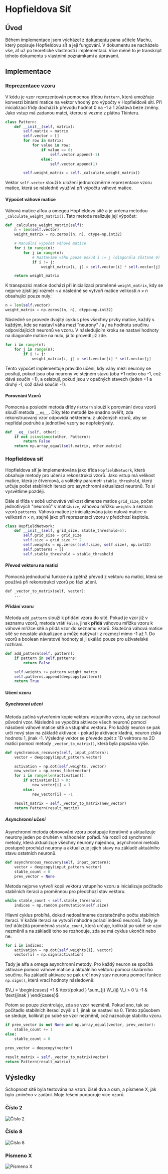 # Hopfieldova Síť

## Úvod

Během implementace jsem výcházel z [dokumentu](https://michaelmachu.eu/data/pdf/navy/navy-task3.pdf) pana učitele Machu,
který popisuje Hopfieldovu síť a její fungování. V dokumentu se nacházelo vše, ať už po teoretické vlastnosti i
implementaci. Více méně to je transkript tohoto dokumentu s vlastními poznámkami a úpravami.

## Implementace

### Reprezentace vzoru

V kódu je vzor reprezentován pomocnou třídou `Pattern`, která umožňuje konverzi binární matice na vektor vhodný pro
výpočty v Hopfieldově síti. Při inicializaci třídy dochází k převodu hodnot 0 na -1 a 1 zůstává beze změny. Jako vstup
má zadanou matci, kterou si vezme z plátna Tkinteru.

```python
class Pattern:
    def __init__(self, matrix):
        self.matrix = matrix
        self.vector = []
        for row in matrix:
            for value in row:
                if value == 0:
                    self.vector.append(-1)
                else:
                    self.vector.append(1)

        self.weight_matrix = self._calculate_weight_matrix()
```

Vektor `self.vector` slouží k uložení jednorozměrné reprezentace vzoru matice, která se následně využívá při výpočtu
váhové matice.

#### Výpočet váhové matice

Váhová matice alfou a omegou Hopfieldovy sítě a je určena metodou `_calculate_weight_matrix()`. Tato metoda realizuje
její výpočet:

```python
def _calculate_weight_matrix(self):
    n = len(self.vector)
    weight_matrix = np.zeros((n, n), dtype=np.int32)

    # Manuální výpočet váhové matice
    for i in range(n):
        for j in range(n):
            # Nastavíme váhu pouze pokud i != j (diagonála zůstane 0)
            if i != j:
                weight_matrix[i, j] = self.vector[i] * self.vector[j]

    return weight_matrix
```

K transpozici matice dochází při inicializaci proměnné `weight_matrix`, kdy se nejprve zjistí její rozměr `n` a
následně se vytvoří matice velikosti $n \times n$ obsahující pouze nuly:

```python
n = len(self.vector)
weight_matrix = np.zeros((n, n), dtype=np.int32)
```

Následně se provede dvojitý cyklus přes všechny prvky matice, každý s každým, kde se nastaví váha mezi "neurony" $i$
a $j$ na hodnotu součinu odpovídajících neuronů ve vzoru. V následujícím kroku se nastaví hodnoty na diagonále matice na
nulu, já to provedl již zde.

```python
for i in range(n):
    for j in range(n):
        if i != j:
            weight_matrix[i, j] = self.vector[i] * self.vector[j]
```

Tento výpočet implementuje pravidlo učení, kdy váhy mezi neurony se posilují, pokud jsou oba neurony ve stejném
stavu (oba +1 nebo oba -1, což dává součin +1), a oslabují, pokud jsou v opačných stavech (jeden +1 a druhý -1, což dává
součin -1).

#### Porovnání Vzorů

Pomocná a poslední metoda dřídy `Pattern` slouží k porovnání dvou vzorů slouží metoda `__eq__`. Díky této metodě lze
snadno ověřit, zda rekonstruovaný vzor odpovídá některému z uložených vzorů, aby se nepřidal podruhé a jednotlivé
vzory se nepřekrývaly.

```python
def __eq__(self, other):
    if not isinstance(other, Pattern):
        return False
    return np.array_equal(self.matrix, other.matrix)
```

### Hopfieldova síť

Hopfieldova síť je implementována jako třída `HopfieldNetwork`, která obsahuje metody pro učení a rekonstrukci vzorů.
Jako vstup má velikost matice, která je čtvercová, a volitelný parametr `stable_threshold`, který určuje počet
stabilních iterací pro asynchronní aktualizaci neuronů. To si vysvětlíme později.

Dále si třída v sobě uchovává velikost dimenze matice `grid_size`, počet jednotlivých "neuronů" v matici`size`, váhovou
mřížku `weights` a seznam vzorů `patterns`. Váhová matice je inicializována jako nulová matice o velikosti $n \times n$,
stejně jako při reprezentaci vzoru v předchozí kapitole.

```python
class HopfieldNetwork:
    def __init__(self, grid_size, stable_threshold=5):
        self.grid_size = grid_size
        self.size = grid_size ** 2
        self.weights = np.zeros((self.size, self.size), np.int32)
        self.patterns = []
        self.stable_threshold = stable_threshold
```

#### Převod vektoru na matici

Pomocná jednoduchá funkce na zpětnž převod z vektoru na matici, která se používá při rekonstrukci vzorů po fázi učení.

```python3
def _vector_to_matrix(self, vector):
    ...
```

#### Přidání vzoru

Metoda `add_pattern` slouží k přidání vzoru do sítě. Pokud je vzor již v seznamu vzorů, metoda vrátí `False`,
jinak **přidá** váhovou mřížku vzoru k váhové mřížce sítě a přidá vzor do seznamu vzorů. Skutečná váhová matice sítě se
neustále aktualizace a může nabývat i z rozmezí mimo -1 až 1. Do vzorů a boolean návratové hodnoty si ji ukálád pouze
pro uživatelské rozhraní.

```python
def add_pattern(self, pattern):
    if pattern in self.patterns:
        return False

    self.weights += pattern.weight_matrix
    self.patterns.append(deepcopy(pattern))
    return True
```

#### Učení vzoru

##### Synchronní učení

Metoda začíná vytvořením kopie vektoru vstupního vzoru, aby se zachoval původní vzor. Následně se vypočítá aktivace
všech neuronů pomocí násobení váhové matice sítě a vstupního vektoru. Pro každý neuron se pak určí nový stav na základě
aktivace - pokud je aktivace kladná, neuron získá hodnotu 1, jinak -1. Výsledný vektor se převede zpět z 1D vektroru na
2D matici pomocí metody `_vector_to_matrix()`, která byla popsána výše.

```python
def synchronous_recovery(self, input_pattern):
    vector = deepcopy(input_pattern.vector)

    activation = np.dot(self.weights, vector)
    new_vector = np.zeros_like(vector)
    for i in range(len(activation)):
        if activation[i] > 0:
            new_vector[i] = 1
        else:
            new_vector[i] = -1

    result_matrix = self._vector_to_matrix(new_vector)
    return Pattern(result_matrix)
```

##### Asynchronní učení

Asynchronní metoda obnovování vzoru postupuje iterativně a aktualizuje neurony jeden po druhém v náhodném pořadí. Na
rozdíl od synchronní metody, která aktualizuje všechny neurony najednou, asynchronní metoda postupně prochází neurony a
aktualizuje jejich stavy na základě aktuálního stavu ostatních neuronů.

```python
def asynchronous_recovery(self, input_pattern):
    vector = deepcopy(input_pattern.vector)
    stable_count = 0
    prev_vector = None
```

Metoda nejprve vytvoří kopii vektoru vstupního vzoru a inicializuje počítadlo stabilních iterací a proměnnou pro
předchozí stav vektoru.

```python
while stable_count < self.stable_threshold:
    indices = np.random.permutation(self.size)
```

Hlavní cyklus probíhá, dokud nedosáhneme dostatečného počtu stabilních iterací. V každé iteraci se vytvoří náhodné
pořadí indexů neuronů. Tady je teď důležitá promněnná `stable_count`, která určuje, kolikrát po sobě se vzor nezměnil a
na základě toho se rozhoduje, zda se má cyklus ukončit nebo ne.

```python
for i in indices:
    activation = np.dot(self.weights[i], vector)
    vector[i] = np.sign(activation)
```

Tady je alfa a omega asynchronní metody. Pro každý neuron se spočítá aktivace pomocí váhové matice a aktuálního vektoru
pomocí skalárního součinu. Na základě aktivace se pak určí nový stav neuronu pomocí funkce `np.sign()`, která vrací
hodnoty následovně:

$V_i = \begin{cases}
+1 & \text{pokud } \sum_{j} W_{ij} V_i > 0 \\
-1 & \text{jinak }
\end{cases}$

Potom se pouze zkontroluje, zda se vzor nezměnil. Pokud ano, tak se počítadlo stabilních iterací zvýší o 1, jinak se
nastaví na 0. Tímto způsobem se sleduje, kolikrát po sobě se vzor nezměnil, což naznačuje stabilitu vzoru.

```python
if prev_vector is not None and np.array_equal(vector, prev_vector):
    stable_count += 1
else:
    stable_count = 0

prev_vector = deepcopy(vector)

result_matrix = self._vector_to_matrix(vector)
return Pattern(result_matrix)
```

## Výsledky

Schopnost sítě byla testována na vzoru čísel dva a osm, a písmene X, jak bylo zmíněno v zadání. Moje řešení
podporuje více vzorů.

### Číslo 2

![Číslo 2](../../results/task03/number_2.gif)

### Číslo 8

![Číslo 8](../../results/task03/number_8.gif)

### Písmeno X

![Písmeno X](../../results/task03/letter_x.gif)